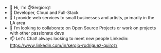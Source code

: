- 👋 Hi, I’m @Sergiorq1
- 👀 Developer, Cloud and Full-Stack
- 🌱 I provide web services to small businesses and artists, primarily in the LA area
- 💞️ I’m looking to collaborate on Open Source Projects or work on projects with other passionate devs
- 📫 Let's Chat! always looking to meet new people Linkedin: https://www.linkedin.com/in/sergio-rodriguez-quiroz/ 

<!---
Sergiorq1/Sergiorq1 is a ✨ special ✨ repository because its `README.md` (this file) appears on your GitHub profile.
You can click the Preview link to take a look at your changes.
--->

